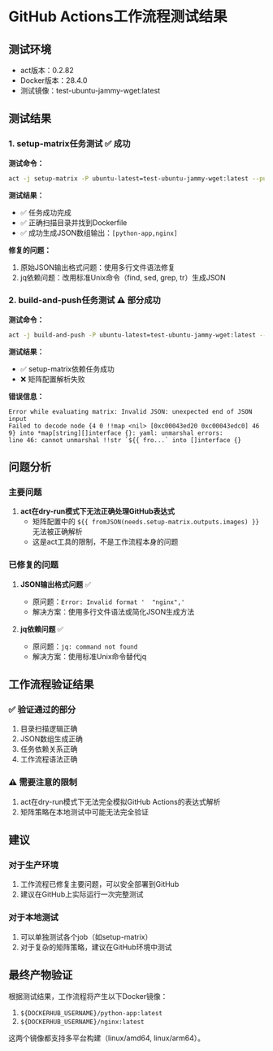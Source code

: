 # GitHub Actions工作流程测试结果

## 测试环境
- act版本：0.2.82
- Docker版本：28.4.0
- 测试镜像：test-ubuntu-jammy-wget:latest

## 测试结果

### 1. setup-matrix任务测试 ✅ 成功

**测试命令：**
```bash
act -j setup-matrix -P ubuntu-latest=test-ubuntu-jammy-wget:latest --pull=false
```

**测试结果：**
- ✅ 任务成功完成
- ✅ 正确扫描目录并找到Dockerfile
- ✅ 成功生成JSON数组输出：`[python-app,nginx]`

**修复的问题：**
1. 原始JSON输出格式问题：使用多行文件语法修复
2. jq依赖问题：改用标准Unix命令（find, sed, grep, tr）生成JSON

### 2. build-and-push任务测试 ⚠️ 部分成功

**测试命令：**
```bash
act -j build-and-push -P ubuntu-latest=test-ubuntu-jammy-wget:latest --pull=false --dryrun -s DOCKERHUB_USERNAME=testuser -s DOCKERHUB_TOKEN=testtoken
```

**测试结果：**
- ✅ setup-matrix依赖任务成功
- ❌ 矩阵配置解析失败

**错误信息：**
```
Error while evaluating matrix: Invalid JSON: unexpected end of JSON input
Failed to decode node {4 0 !!map <nil> [0xc00043ed20 0xc00043edc0] 46 9} into *map[string][]interface {}: yaml: unmarshal errors:
line 46: cannot unmarshal !!str `${{ fro...` into []interface {}
```

## 问题分析

### 主要问题
1. **act在dry-run模式下无法正确处理GitHub表达式**
   - 矩阵配置中的 `${{ fromJSON(needs.setup-matrix.outputs.images) }}` 无法被正确解析
   - 这是act工具的限制，不是工作流程本身的问题

### 已修复的问题
1. **JSON输出格式问题** ✅
   - 原问题：`Error: Invalid format '  "nginx",'`
   - 解决方案：使用多行文件语法或简化JSON生成方法

2. **jq依赖问题** ✅
   - 原问题：`jq: command not found`
   - 解决方案：使用标准Unix命令替代jq

## 工作流程验证结果

### ✅ 验证通过的部分
1. 目录扫描逻辑正确
2. JSON数组生成正确
3. 任务依赖关系正确
4. 工作流程语法正确

### ⚠️ 需要注意的限制
1. act在dry-run模式下无法完全模拟GitHub Actions的表达式解析
2. 矩阵策略在本地测试中可能无法完全验证

## 建议

### 对于生产环境
1. 工作流程已修复主要问题，可以安全部署到GitHub
2. 建议在GitHub上实际运行一次完整测试

### 对于本地测试
1. 可以单独测试各个job（如setup-matrix）
2. 对于复杂的矩阵策略，建议在GitHub环境中测试

## 最终产物验证

根据测试结果，工作流程将产生以下Docker镜像：
1. `${DOCKERHUB_USERNAME}/python-app:latest`
2. `${DOCKERHUB_USERNAME}/nginx:latest`

这两个镜像都支持多平台构建（linux/amd64, linux/arm64）。